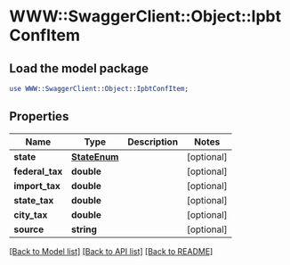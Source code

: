# WWW::SwaggerClient::Object::IpbtConfItem

## Load the model package
```perl
use WWW::SwaggerClient::Object::IpbtConfItem;
```

## Properties
Name | Type | Description | Notes
------------ | ------------- | ------------- | -------------
**state** | [**StateEnum**](StateEnum.md) |  | [optional] 
**federal_tax** | **double** |  | [optional] 
**import_tax** | **double** |  | [optional] 
**state_tax** | **double** |  | [optional] 
**city_tax** | **double** |  | [optional] 
**source** | **string** |  | [optional] 

[[Back to Model list]](../README.md#documentation-for-models) [[Back to API list]](../README.md#documentation-for-api-endpoints) [[Back to README]](../README.md)


